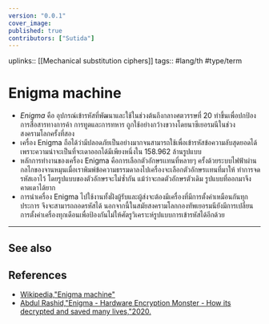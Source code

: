 ```yaml
---
version: "0.0.1"
cover_image:
published: true
contributors: ["Sutida"]
---
```

uplinks:: [[Mechanical substitution ciphers]]
tags:: #lang/th #type/term 

# Enigma machine
- *Enigma* คือ อุปกรณ์เข้ารหัสที่พัฒนาและใช้ในช่วงต้นถึงกลางศตวรรษที่ 20 ทำขึ้นเพื่อปกป้องการสื่อสารทางการค้า การทูตและการทหาร ถูกใช้อย่างกว้างขวางโดยนาซีเยอรมนีในช่วงสงครามโลกครั้งที่สอง
- เครื่อง Enigma ถือได้ว่ามีปลอดภัยเป็นอย่างมากจนสามารถใช้เพื่อเข้ารหัสข้อความลับสุดยอดได้ เพราะความน่าจะเป็นที่จะเดาออกได้มีเพียงหนึ่งใน 158.962 ล้านรูปแบบ 
- หลักการทำงานของเครื่อง Enigma คือการเลือกตัวอักษรเเทนที่หลายๆ ครั้งด้วยระบบไฟฟ้าผ่านกลไกของจานหมุนเมื่อเราพิมพ์ข้อความธรรมดาลงไปเครื่องจะเลือกตัวอักษรเเทนที่มาให้ ทำการจดรหัสเอาไว้ โดยรูปแบบของตัวอักษรจะไม่ซ้ำกัน แม้ว่าจะกดตัวอักษรตัวเดิม รูปแบบที่ออกมาจึงคาดเดาได้ยาก 
- การนำเครื่อง Enigma ไปใช้งานทั้งฝั่งผู้รับและผู้ส่งจะต้องมีเครื่องที่มีการตั้งค่าเหมือนกันทุกประการ จึงจะสามารถถอดรหัสได้ นอกจากนี้ในสมัยสงครามโลกกองทัพเยอรมนียังมีการเปลี่ยนการตั้งค่าเครื่องทุกเดือนเพื่อป้องกันไม่ให้ศัตรูวิเคราะห์รูปแบบการเข้ารหัสได้อีกด้วย

---
## See also

## References
- [Wikipedia,"Enigma machine"](https://en.wikipedia.org/wiki/Enigma_machine)
- [Abdul Rashid,"Enigma - Hardware Encryption Monster - How its decrypted and saved many lives,"2020.](https://www.linkedin.com/pulse/enigma-hardware-encryption-monster-how-its-decrypted-abdul-rashid)